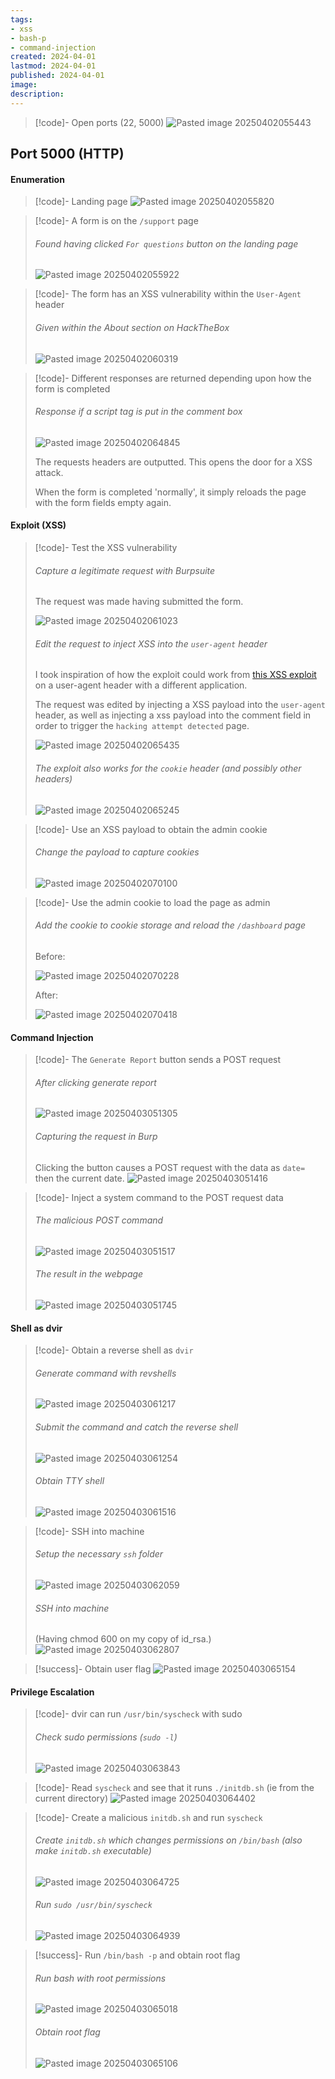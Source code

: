 ```yaml
---
tags:
- xss
- bash-p
- command-injection
created: 2024-04-01
lastmod: 2024-04-01
published: 2024-04-01
image:
description: 
---
```


>[!code]- Open ports (22, 5000)
>![Pasted image 20250402055443](Images/Pasted%20image%2020250402055443.png)
## Port 5000 (HTTP)
#### Enumeration

>[!code]- Landing page
>![Pasted image 20250402055820](Images/Pasted%20image%2020250402055820.png)

>[!code]- A form is on the `/support` page
>###### Found having clicked `For questions` button on the landing page
>![Pasted image 20250402055922](Images/Pasted%20image%2020250402055922.png)

>[!code]- The form has an XSS vulnerability within the `User-Agent` header
>###### Given within the About section on HackTheBox
>![Pasted image 20250402060319](Images/Pasted%20image%2020250402060319.png)

>[!code]- Different responses are returned depending upon how the form is completed
>###### Response if a script tag is put in the comment box
>![Pasted image 20250402064845](Images/Pasted%20image%2020250402064845.png)
>
>The requests headers are outputted. This opens the door for a XSS attack.
>
>When the form is completed 'normally', it simply reloads the page with the form fields empty again.
#### Exploit (XSS)

>[!code]- Test the XSS vulnerability
>###### Capture a legitimate request with Burpsuite
>The request was made having submitted the form.
>
>![Pasted image 20250402061023](Images/Pasted%20image%2020250402061023.png)
>
>###### Edit the request to inject XSS into the `user-agent` header
>I took inspiration of how the exploit could work from [this XSS exploit](https://github.com/Piwigo/Piwigo/issues/1835) on a user-agent header with a different application.
>
>The request was edited by injecting a XSS payload into the `user-agent` header, as well as injecting a xss payload into the comment field in order to trigger the `hacking attempt detected` page.
>
>![Pasted image 20250402065435](Images/Pasted%20image%2020250402065435.png)
>
>###### The exploit also works for the `cookie` header (and possibly other headers)
>![Pasted image 20250402065245](Images/Pasted%20image%2020250402065245.png)
>
>
>

>[!code]- Use an XSS payload to obtain the admin cookie
>###### Change the payload to capture cookies
>![Pasted image 20250402070100](Images/Pasted%20image%2020250402070100.png)

>[!code]- Use the admin cookie to load the page as admin
>###### Add the cookie to cookie storage and reload the `/dashboard` page
>Before:
>
>![Pasted image 20250402070228](Images/Pasted%20image%2020250402070228.png)
>
>After:
>
>![Pasted image 20250402070418](Images/Pasted%20image%2020250402070418.png)
#### Command Injection

>[!code]- The `Generate Report` button sends a POST request
>###### After clicking generate report
>![Pasted image 20250403051305](Images/Pasted%20image%2020250403051305.png)
>###### Capturing the request in Burp
>Clicking the button causes a POST request with the data as `date=` then the current date.
>![Pasted image 20250403051416](Images/Pasted%20image%2020250403051416.png)

>[!code]- Inject a system command to the POST request data
>###### The malicious POST command
>![Pasted image 20250403051517](Images/Pasted%20image%2020250403051517.png)
>###### The result in the webpage
>![Pasted image 20250403051745](Images/Pasted%20image%2020250403051745.png)
#### Shell as dvir

>[!code]- Obtain a reverse shell as `dvir`
>###### Generate command with revshells
>![Pasted image 20250403061217](Images/Pasted%20image%2020250403061217.png)
>###### Submit the command and catch the reverse shell
>![Pasted image 20250403061254](Images/Pasted%20image%2020250403061254.png)
>###### Obtain TTY shell
>![Pasted image 20250403061516](Images/Pasted%20image%2020250403061516.png)

>[!code]- SSH into machine
>###### Setup the necessary `ssh` folder
>![Pasted image 20250403062059](Images/Pasted%20image%2020250403062059.png)
>###### SSH into machine
>(Having chmod 600 on my copy of id_rsa.)
>![Pasted image 20250403062807](Images/Pasted%20image%2020250403062807.png)

>[!success]- Obtain user flag
>![Pasted image 20250403065154](Images/Pasted%20image%2020250403065154.png)
#### Privilege Escalation

>[!code]- dvir can run `/usr/bin/syscheck` with sudo
>###### Check sudo permissions (`sudo -l`)
>![Pasted image 20250403063843](Images/Pasted%20image%2020250403063843.png)

>[!code]- Read `syscheck` and see that it runs `./initdb.sh` (ie from the current directory)
>![Pasted image 20250403064402](Images/Pasted%20image%2020250403064402.png)

>[!code]- Create a malicious `initdb.sh` and run `syscheck`
>###### Create `initdb.sh` which changes permissions on `/bin/bash` (also make `initdb.sh` executable)
>![Pasted image 20250403064725](Images/Pasted%20image%2020250403064725.png)
>###### Run `sudo /usr/bin/syscheck`
>![Pasted image 20250403064939](Images/Pasted%20image%2020250403064939.png)

>[!success]- Run `/bin/bash -p` and obtain root flag
>###### Run bash with root permissions
>![Pasted image 20250403065018](Images/Pasted%20image%2020250403065018.png)
>###### Obtain root flag
>![Pasted image 20250403065106](Images/Pasted%20image%2020250403065106.png)


